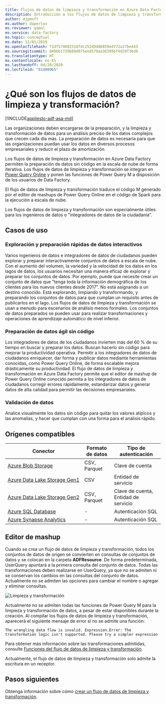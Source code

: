 ```yaml
---
title: Flujos de datos de limpieza y transformación en Azure Data Factory
description: Introducción a los flujos de datos de limpieza y transformación en Azure Data Factory
author: djpmsft
ms.author: daperlov
ms.reviewer: gamal
ms.service: data-factory
ms.topic: conceptual
ms.date: 11/01/2019
ms.openlocfilehash: 71df574602518fdc252d9d86859ed772a17be443
ms.sourcegitcommit: 849bb1729b89d075eed579aa36395bf4d29f3bd9
ms.translationtype: HT
ms.contentlocale: es-ES
ms.lasthandoff: 04/28/2020
ms.locfileid: "81408965"
---
```

# <a name="what-are-wrangling-data-flows"></a>¿Qué son los flujos de datos de limpieza y transformación?

[!INCLUDE[appliesto-adf-asa-md](includes/appliesto-adf-asa-md.md)]

Las organizaciones deben encargarse de la preparación, y la limpieza y transformación de datos para un análisis preciso de los datos complejos que crecen cada día más. La preparación de datos es necesaria para que las organizaciones puedan usar los datos en diversos procesos empresariales y reducir el plazo de amortización.

Los flujos de datos de limpieza y transformación en Azure Data Factory permiten la preparación de datos sin código en la escala de nube de forma iterativa. Los flujos de datos de limpieza y transformación se integran en [Power Query Online](https://docs.microsoft.com/power-query/) y ponen las funciones de Power Query M a disposición de los usuarios de Data Factory.

El flujo de datos de limpieza y transformación traduce el código M generado por el editor de mashups de Power Query Online en el código de Spark para la ejecución a escala de nube.

Los flujos de datos de limpieza y transformación son especialmente útiles para los ingenieros de datos o "integradores de datos de la ciudadanía".

## <a name="use-cases"></a>Casos de uso

### <a name="fast-interactive-data-exploration-and-preparation"></a>Exploración y preparación rápidas de datos interactivos

Varios ingenieros de datos e integradores de datos de ciudadanos pueden explorar y preparar interactivamente conjuntos de datos a escala de nube. Con el aumento del volumen, la variedad y la velocidad de los datos en los lagos de datos, los usuarios necesitan una manera eficaz de explorar y preparar los conjuntos de datos. Por ejemplo, puede que necesite crear un conjunto de datos que "tenga toda la información demográfica de los clientes para los nuevos clientes desde 2017". No está asignando a un destino conocido. Está explorando, limpiando y transformando, y preparando los conjuntos de datos para que cumplan un requisito antes de publicarlos en el lago. Los flujos de datos de limpieza y transformación se usan a menudo para escenarios de análisis menos formales. Los conjuntos de datos preparados se pueden usar para realizar transformaciones y operaciones de aprendizaje automático de nivel inferior.

### <a name="code-free-agile-data-preparation"></a>Preparación de datos ágil sin código

Los integradores de datos de los ciudadanos invierten más del 60 % de su tiempo en buscar y preparar los datos. Buscan hacerlo sin código para mejorar la productividad operativa. Permitir a los integradores de datos de ciudadanos enriquecer, dar forma y publicar datos mediante herramientas conocidas, como Power Query Online, de forma escalable mejora drásticamente su productividad. El flujo de datos de limpieza y transformación en Azure Data Factory permite que el editor de mashup de Power Query Online conocido permita a los integradores de datos de ciudadanos corregir errores rápidamente, estandarizar datos y generar datos de alta calidad para permitir las decisiones empresariales.

### <a name="data-validation"></a>Validación de datos

Analice visualmente los datos sin código para quitar los valores atípicos y las anomalías, y hacer que cumplan con una forma para el análisis rápido.

## <a name="supported-sources"></a>Orígenes compatibles

| Conector | Formato de datos | Tipo de autenticación |
| -- | -- | --|
| [Azure Blob Storage](connector-azure-blob-storage.md) | CSV, Parquet | Clave de cuenta |
| [Azure Data Lake Storage Gen1](connector-azure-data-lake-store.md) | CSV | Entidad de servicio |
| [Azure Data Lake Storage Gen2](connector-azure-data-lake-storage.md) | CSV, Parquet | Clave de cuenta, Entidad de servicio |
| [Azure SQL Database](connector-azure-sql-database.md) | - | Autenticación SQL |
| [Azure Synapse Analytics](connector-azure-sql-data-warehouse.md) | - | Autenticación SQL |

## <a name="the-mashup-editor"></a>Editor de mashup

Cuando se crea un flujo de datos de limpieza y transformación, todos los conjuntos de datos de origen se convierten en consultas de conjuntos de datos y se colocan en la carpeta **ADFResource**. De forma predeterminada, UserQuery apuntará a la primera consulta del conjunto de datos. Todas las transformaciones deben realizarse en UserQuery, ya que no se admiten ni se conservan los cambios en las consultas del conjunto de datos. Actualmente no se admiten las opciones para cambiar el nombre o agregar y eliminar consultas.

![Limpieza y transformación](media/wrangling-data-flow/editor.png)

Actualmente no se admiten todas las funciones de Power Query M para la limpieza y transformación de datos, a pesar de estar disponibles durante la creación. Al compilar los flujos de datos de limpieza y transformación, aparecerá el siguiente mensaje de error si no se admite una función:

`The wrangling data flow is invalid. Expression.Error: The transformation logic isn't supported. Please try a simpler expression`

Para obtener más información sobre las transformaciones admitidas, consulte [Funciones del flujo de datos de limpieza y transformación](wrangling-data-flow-functions.md).

Actualmente, el flujo de datos de limpieza y transformación solo admite la escritura en un receptor.

## <a name="next-steps"></a>Pasos siguientes

Obtenga información sobre cómo [crear un flujo de datos de limpieza y transformación](wrangling-data-flow-tutorial.md).